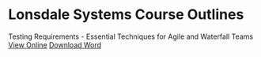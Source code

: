 # Lonsdale Systems Course Outlines

Testing Requirements - Essential Techniques for Agile and Waterfall Teams [View Online](https://github.com/phil31753/lonsdalesystems/wiki/Testing-Requirements) [Download Word](https://github.com/phil31753/lonsdalesystems/raw/main/Testing%20Requirements.docx)
